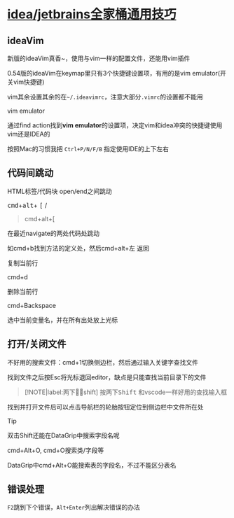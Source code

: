 # [idea/jetbrains全家桶通用技巧](archive/IDE/idea)

## ideaVim

新版的ideaVim真香~，使用与vim一样的配置文件，还能用vim插件

0.54版的ideaVim在keymap里只有3个快捷键设置项，有用的是vim emulator(开关vim快捷键)

vim其余设置其余的在`~/.ideavimrc`，注意大部分`.vimrc`的设置都不能用

<i class="fa fa-hashtag mytitle"></i>
vim emulator

通过find action找到**vim emulator**的设置项，决定vim和idea冲突的快捷键使用vim还是IDEA的

按照Mac的习惯我把 `Ctrl+P/N/F/B` 指定使用IDE的上下左右

## 代码间跳动

<i class="fa fa-hashtag mytitle"></i>
HTML标签/代码块 open/end之间跳动

<kbd>cmd</kbd>+<kbd>alt</kbd>+ <kbd>[</kbd> / <kbd></kbd>

> cmd+alt+[

<i class="fa fa-hashtag mytitle"></i>
在最近navigate的两处代码处跳动

如cmd+b找到方法的定义处，然后cmd+alt+左 返回

<i class="fa fa-hashtag mytitle"></i>
复制当前行

cmd+d

<i class="fa fa-hashtag mytitle"></i>
删除当前行

cmd+Backspace

<i class="fa fa-hashtag mytitle"></i>
选中当前变量名，并在所有出处放上光标

## 打开/关闭文件

不好用的搜索文件：cmd+1切换侧边栏，然后通过输入关键字查找文件

找到文件之后按Esc将光标退回editor，缺点是只能查找当前目录下的文件

> [!NOTE|label:两下￿￿shift]
> 按两下<kbd>Shift</kbd> 和vscode一样好用的查找输入框

找到并打开文件后可以点击导航栏的轮胎按钮定位到侧边栏中文件所在处

> [!TIP]
> 双击Shift还能在DataGrip中搜索字段名呢

cmd+Alt+O, cmd+O搜索类/字段等

DataGrip中cmd+Alt+O能搜索表的字段名，不过不能区分表名

## 错误处理

`F2`跳到下个错误，`Alt+Enter`列出解决错误的办法
